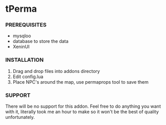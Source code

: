# tPerma
 
### PREREQUISITES
 - mysqloo
 - database to store the data
 - XeninUI
 
### INSTALLATION
1) Drag and drop files into addons directory
2) Edit config.lua
3) Place NPC's around the map, use permaprops tool to save them

### SUPPORT
There will be no support for this addon. Feel free to do anything you want with it, literally took me an hour to make so it won't be the best of quality unfortunately.
